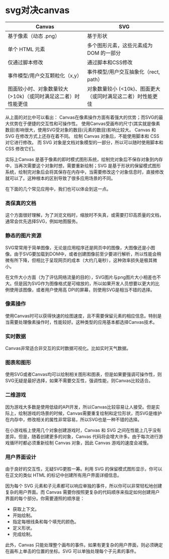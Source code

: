 # svg对决canvas

| Canvas                                                       | SVG                                                         |
| ------------------------------------------------------------ | ----------------------------------------------------------- |
| 基于像素（动态 .png）                                        | 基于形状                                                    |
| 单个 HTML 元素                                               | 多个图形元素，这些元素成为 DOM 的一部分                     |
| 仅通过脚本修改                                               | 通过脚本和CSS修改                                           |
| 事件模型/用户交互颗粒化（x,y）                               | 事件模型/用户交互抽象化（rect, path）                       |
| 图面较小时、对象数量较大 (>10k)（或同时满足这二者）时性能更佳 | 对象数量较小 (<10k)、图面更大（或同时满足这二者）时性能更佳 |

从上面的对比中可以看出：
Canvas在像素操作方面有着强大的优势；而SVG的最大优势在于便捷的交互性和可操作性。
使用Canvas受画布的尺寸(其实就是像素数目)影响很大，使用SVG受对象的数目(元素的数目)影响比较大。
Canvas 和 SVG 在修改方式上还存在着不同。
绘制 Canvas 对象后，不能使用脚本和 CSS 对它进行修改。
而 SVG 对象是文档对象模型的一部分，所以可以随时使用脚本和 CSS 修改它们。

实际上Canvas 是基于像素的即时模式图形系统，绘制完对象后不保存对象到内存中，当再次需要这个对象时想，需要重新绘制；SVG 是基于形状的保留模式图形系统，绘制完对象后会将其保存在内存中，当需要修改这个对象信息时，直接修改就可以了。这种根本的区别导致了很多应用场景的不同。

在下面的几个常见应用中，我们也可以体会到这一点。

### 高保真的文档

这个方面很好理解，为了浏览文档时，缩放时不失真，或需要打印高质量的文档，通常会优先选择SVG，例如地图服务。

### 静态的图片资源

SVG常常用于简单图像，无论是应用程序还是网页中的图像，大图像还是小图像。由于SVG要加载到DOM中，或者创建图像前至少要进行解析，所以性能会稍微有所下降，但相比于呈现网页的成本（大约几毫秒），这种效率损失是极其微小。

在文件大小方面（为了评估网络流量的目的），SVG图片与png图片大小相差也不大。但是因为SVG作为图像格式是可缩放的，所以如果开发人员想要以更大的比例使用该图像，或者用户使用高 DPI的屏幕，则使用SVG是相当不错的选择。

### 像素操作

使用Canvas时可以获得快速的绘图速度，且不需要保留元素的相应信息。特别是当需要处理像素操作时，性能较好。这种类型的应用基本都选择Canvas技术。

### 实时数据

Canvas非常适合非交互的实时数据可视化。比如实时天气数据。

### 图表和图形

使用SVG或者Canvas均可以绘制相关图形和图表，但是如果要强调可操作性，则SVG无疑是最好选择，如果不需要交互性，强调性能，则Canvas比较适合。

### 二维游戏

因为游戏大多数是使用低级的API开发，所以Canvas比较容易让人接受。但是实际上，绘制游戏的场景的时候，Canvas需要重复绘制和定位形状，而SVG是维护在内存中，修改相关的属性非常容易，所以SVG也是一种不错的选择。

在小游戏板上使用几个对象创建游戏时，Canvas 和 SVG 之间在性能上几乎没有差异。但是，随着创建更多的对象，Canvas 代码将会增大许多。由于每次进行游戏循环时都必须重新绘制 Canvas 对象，因此 Canvas 游戏的速度会减慢。

### 用户界面设计

由于良好的交互性，无疑SVG更胜一筹。利用 SVG 的保留模式图形显示，你可以在正文的类似 HTML 的标记中创建所有用户界面详细信息。

因为每个 SVG 元素和子元素都可以响应单独的事件，所以你可以非常轻松地创建复杂的用户界面。而 Canvas 需要你按照更复杂的代码顺序来指定如何创建用户界面的每个部分。你需要遵照的顺序是： 

- 获取上下文。
- 开始绘制。
- 指定每根线条和每个填充的颜色。
- 定义形状。
- 完成绘制。

此外，Canvas 只能处理整个画布的事件。如果有更复杂的用户界面，则必须确定在画布上单击的位置的坐标。SVG 可以单独处理每个子元素的事件。